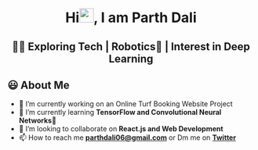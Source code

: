 <h1 align="center">Hi<img src="https://github.com/TheDudeThatCode/TheDudeThatCode/blob/master/Assets/Hi.gif" width="29px">, I am Parth Dali</h1>
<h2 align="center">👨‍💻 Exploring Tech | Robotics🤖 | Interest in Deep Learning</h2>
<!-- <img width="35%" align="right" alt="Github" src="https://user-images.githubusercontent.com/48678280/88862734-4903af80-d201-11ea-968b-9c939d88a37c.gif"/> -->

## 😃 About Me
- 🔭 I’m currently working on an Online Turf Booking Website Project
- 🌱 I’m currently learning **TensorFlow and Convolutional Neural Networks**📸
- 👯 I’m looking to collaborate on **React.js and Web Development**
- 📫 How to reach me **parthdali06@gmail.com** or Dm me on **<a href="https://twitter.com/DParthd06">Twitter</a>**




<!-- <h3 align="center">A passionate Web developer and Robotics Enthusiast</h3> -->
<!--
Here are some ideas to get you started:

- 🤔 I’m looking for help with ...
- 💬 Ask me about ...
- 📫 How to reach me: ...
- 😄 Pronouns: ...
- ⚡ Fun fact: ...
-->
